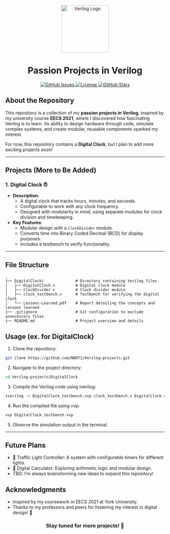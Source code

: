 <div align="center">
  <img src="https://static-00.iconduck.com/assets.00/file-type-verilog-icon-1024x1024-1hv3ysgx.png" alt="Verilog Logo" width="150">
  <h1>Passion Projects in Verilog</h1>
  <a href="https://github.com/NB071/Verilog-projects/issues">
    <img src="https://img.shields.io/github/issues/NB071/Verilog-projects" alt="GitHub Issues">
  </a>
  <a href="https://github.com/NB071/Verilog-projects/blob/main/LICENSE">
    <img src="https://img.shields.io/github/license/NB071/Verilog-projects?color=blue" alt="License">
  </a>
   <a href="https://github.com/NB071/Verilog-projects/stargazers">
    <img src="https://img.shields.io/github/stars/NB071/Verilog-projects?style=social" alt="GitHub Stars">
  </a>
</div>

## About the Repository

This repository is a collection of my **passion projects in Verilog**, inspired by my university course **EECS 2021**, where I discovered how fascinating Verilog is to learn. Its ability to design hardware through code, simulate complex systems, and create modular, reusable components sparked my interest.

For now, this repository contains a **Digital Clock**, but I plan to add more exciting projects soon!

---

## Projects (More to Be Added)

### **1. Digital Clock** ⏰
- **Description**: 
  - A digital clock that tracks hours, minutes, and seconds.
  - Configurable to work with any clock frequency.
  - Designed with modularity in mind, using separate modules for clock division and timekeeping.
- **Key Features**:
  - Modular design with a `ClockDivider` module.
  - Converts time into Binary Coded Decimal (BCD) for display purposes.
  - Includes a testbench to verify functionality.

---

## File Structure

```plaintext
.
├── DigitalClock/              # Directory containing Verilog files
│   ├── DigitalClock.v         # Digital clock module
│   ├── ClockDivider.v         # Clock divider module
│   ├── clock_testbench.v      # Testbench for verifying the digital clock
│   └── Lessons-Learned.pdf    # Report detailing the concepts and lessons learned
├── .gitignore                 # Git configuration to exclude unnecessary files
├── README.md                  # Project overview and details
```

## Usage (ex. for DigitalClock)
1. Clone the repository:
```bash
git clone https://github.com/NB071/Verilog-projects.git
```
2. Navigate to the project directory:
```bash
cd Verilog-projects/DigitalClock
```
3. Compile the Verilog code using iverilog:
```bash
iverilog -o DigitalClock_testbench.vvp clock_testbench.v DigitalClock.v ClockDivider.v
```
4. Run the compiled file using vvp:
```bash
vvp DigitalClock_testbench.vvp
```
5. Observe the simulation output in the terminal.

---

## Future Plans
- 🚦 Traffic Light Controller: A system with configurable timers for different lights.
- 🧮 Digital Calculator: Exploring arithmetic logic and modular design.
- TBD: I’m always brainstorming new ideas to expand this repository!

## Acknowledgments
- Inspired by my coursework in EECS 2021 at York University.
- Thanks to my professors and peers for fostering my interest in digital design! 🙌 

<div align="center"> <h3>Stay tuned for more projects! 🚀</h3> </div>
